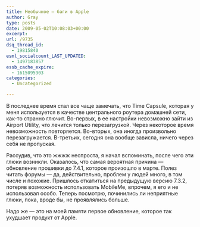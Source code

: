 ```yaml
---
title: Необычное — баги в Apple
author: Gray
type: posts
date: 2009-05-02T10:08:03+00:00
excerpt:
url: /9735
dsq_thread_id:
  - 19815840
esml_socialcount_LAST_UPDATED:
  - 1497183857
essb_cache_expire:
  - 1615095903
categories:
  - Uncategorized

---
```








<p style="clear: both">
  В последнее время стал все чаще замечать, что Time Capsule, которая у меня используется в качестве центрального роутера домашней сети, как-то странно глючит. Во-первых, в ее настройки невозможно зайти из Airport Utility, что лечится только перезагрузкой. Через некоторое время невозможность повторяется. Во-вторых, она иногда произвольно перезагружается. В-третьих, сегодня она вообще зависла, ничего через себя не пропуская.
</p>

<p style="clear: both">
  Рассудив, что это жжжж неспроста, я начал вспоминать, после чего эти глюки возникли. Оказалось, что самая вероятная причина &#8212; обновление прошивки до 7.4.1, которое произошло в марте. Полез читать форумы &#8212; да, действительно, проблем у людей много, в том числе и похожие. Пришлось откатиться на предыдущую версию 7.3.2, потеряв возможность использовать MobileMe, впрочем, я его и не использовал особо. Теперь посмотрю, починились ли неприятные глюки, пока, вроде бы, не проявлялись больше.
</p>

<p style="clear: both">
  Надо же &#8212; это на моей памяти первое обновление, которое так ухудшает продукт от Apple.
</p>